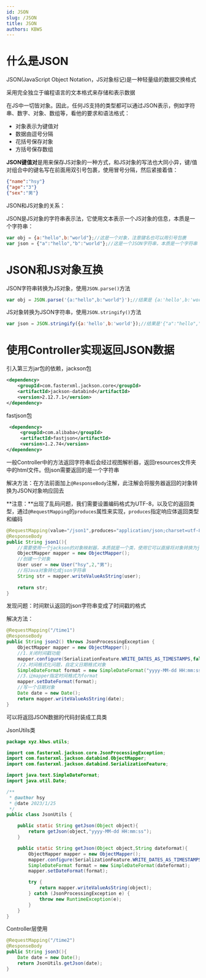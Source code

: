 ```yaml
---
id: JSON
slug: /JSON
title: JSON
authors: KBWS
---
```


# 什么是JSON

JSON(JavaScript Object Notation，JS对象标记)是一种轻量级的数据交换格式

采用完全独立于编程语言的文本格式来存储和表示数据

在JS中一切皆对象。因此，任何JS支持的类型都可以通过JSON表示，例如字符串、数字、对象、数组等，看他的要求和语法格式：

- 对象表示为键值对
- 数据由逗号分隔
- 花括号保存对象
- 方括号保存数组

**JSON键值对**是用来保存JS对象的一种方式，和JS对象的写法也大同小异，键/值对组合中的键名写在前面用双引号包裹，使用冒号分隔，然后紧接着值：

```json
{"name":"hsy"}
{"age":"3"}
{"sex":"男"}
```

JSON和JS对象的关系：

JSON是JS对象的字符串表示法，它使用文本表示一个JS对象的信息，本质是一个字符串：

```js
var obj = {a:"hello",b:"world"};//这是一个对象，注意键名也可以用引号包裹
var json = {"a":"hello","b":"world"};//这是一个JSON字符串，本质是一个字符串
```

# JSON和JS对象互换

JSON字符串转换为JS对象，使用`JSON.parse()`方法

```js
var obj = JSON.parse('{a:"hello",b:"world"}');//结果是	{a:'hello',b:'world'}
```

JS对象转换为JSON字符串，使用`JSON.stringify()`方法

```js
var json = JSON.stringify({a:'hello',b:'world'});//结果是'{"a":"hello","b":"world"}'
```

# 使用Controller实现返回JSON数据

引入第三方jar包的依赖，jackson包

```xml
<dependency>
	<groupId>com.fasterxml.jackson.core</groupId>
    <artifactId>jackson-databind</artifactId>
    <version>2.12.7.1</version>
</dependency>
```

fastjson包

```xml
 <dependency>
     <groupId>com.alibaba</groupId>
     <artifactId>fastjson</artifactId>
     <version>1.2.74</version>
</dependency>
```



一般Controller中的方法返回字符串后会经过视图解析器，返回resources文件夹中的html文件。但json需要返回的是一个字符串

解决方法：在方法前面加上`@ResponseBody`注解，此注解会将服务器返回的对象转换为JSON对象响应回去

**注意：**出现了乱码问题，我们需要设置编码格式为UTF-8，以及它的返回类型，通过`@RequestMapping`的`produces`属性来实现，`produces`指定响应体返回类型和编码

```java
@RequestMapping(value="/json1",produces="application/json;charset=utf-8")
@ResponseBody
public String json1(){
    //需要使用一个jackson的对象映射器，本质就是一个类，使用它可以直接将对象转换为json字符串
    ObjectMapper mapper = new ObjectMapper();
    //创建一个对象
    User user = new User("hsy",2,"男");
    //将Java对象转化成json字符串
    String str = mapper.writeValueAsString(user);
    
    return str;
}
```

发现问题：时间默认返回的json字符串变成了时间戳的格式

解决方法：

```java
@RequestMapping("/time1")
@ResponseBody
public String json2() throws JsonProcessingException {
    ObjectMapper mapper = new ObjectMapper();
    //1.关闭时间戳功能
    mapper.configure(SerializationFeature.WRITE_DATES_AS_TIMESTAMPS,false);
    //2.时间格式化问题，自定义日期格式对象
    SimpleDateFormat format = new SimpleDateFormat("yyyy-MM-dd HH:mm:ss");
    //3.让mapper指定时间格式为format
    mapper.setDateFormat(format);
    //写一个日期对象
    Date date = new Date();
    return mapper.writeValueAsString(date);
}
```

可以将返回JSON数据的代码封装成工具类

JsonUtils类

```java
package xyz.kbws.utils;

import com.fasterxml.jackson.core.JsonProcessingException;
import com.fasterxml.jackson.databind.ObjectMapper;
import com.fasterxml.jackson.databind.SerializationFeature;

import java.text.SimpleDateFormat;
import java.util.Date;

/**
 * @author hsy
 * @date 2023/1/25
 */
public class JsonUtils {

    public static String getJson(Object object){
        return getJson(object,"yyyy-MM-dd HH:mm:ss");
    }

    public static String getJson(Object object,String dateformat){
        ObjectMapper mapper = new ObjectMapper();
        mapper.configure(SerializationFeature.WRITE_DATES_AS_TIMESTAMPS,false);
        SimpleDateFormat format = new SimpleDateFormat(dateformat);
        mapper.setDateFormat(format);

        try {
            return mapper.writeValueAsString(object);
        } catch (JsonProcessingException e) {
            throw new RuntimeException(e);
        }
    }
}
```

Controller层使用

```java
@RequestMapping("/time2")
@ResponseBody
public String json3(){
    Date date = new Date();
    return JsonUtils.getJson(date);
}
```
